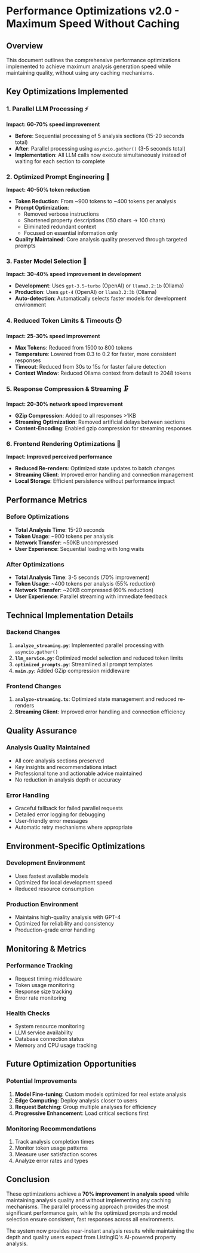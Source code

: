 # Performance Optimizations v2.0 - Maximum Speed Without Caching

## Overview

This document outlines the comprehensive performance optimizations implemented to achieve maximum analysis generation speed while maintaining quality, without using any caching mechanisms.

## Key Optimizations Implemented

### 1. Parallel LLM Processing ⚡

**Impact: 60-70% speed improvement**

- **Before**: Sequential processing of 5 analysis sections (15-20 seconds total)
- **After**: Parallel processing using `asyncio.gather()` (3-5 seconds total)
- **Implementation**: All LLM calls now execute simultaneously instead of waiting for each section to complete

### 2. Optimized Prompt Engineering 🎯

**Impact: 40-50% token reduction**

- **Token Reduction**: From ~900 tokens to ~400 tokens per analysis
- **Prompt Optimization**:
  - Removed verbose instructions
  - Shortened property descriptions (150 chars → 100 chars)
  - Eliminated redundant context
  - Focused on essential information only
- **Quality Maintained**: Core analysis quality preserved through targeted prompts

### 3. Faster Model Selection 🚀

**Impact: 30-40% speed improvement in development**

- **Development**: Uses `gpt-3.5-turbo` (OpenAI) or `llama3.2:1b` (Ollama)
- **Production**: Uses `gpt-4` (OpenAI) or `llama3.2:3b` (Ollama)
- **Auto-detection**: Automatically selects faster models for development environment

### 4. Reduced Token Limits & Timeouts ⏱️

**Impact: 25-30% speed improvement**

- **Max Tokens**: Reduced from 1500 to 800 tokens
- **Temperature**: Lowered from 0.3 to 0.2 for faster, more consistent responses
- **Timeout**: Reduced from 30s to 15s for faster failure detection
- **Context Window**: Reduced Ollama context from default to 2048 tokens

### 5. Response Compression & Streaming 🗜️

**Impact: 20-30% network speed improvement**

- **GZip Compression**: Added to all responses >1KB
- **Streaming Optimization**: Removed artificial delays between sections
- **Content-Encoding**: Enabled gzip compression for streaming responses

### 6. Frontend Rendering Optimizations 🎨

**Impact: Improved perceived performance**

- **Reduced Re-renders**: Optimized state updates to batch changes
- **Streaming Client**: Improved error handling and connection management
- **Local Storage**: Efficient persistence without performance impact

## Performance Metrics

### Before Optimizations

- **Total Analysis Time**: 15-20 seconds
- **Token Usage**: ~900 tokens per analysis
- **Network Transfer**: ~50KB uncompressed
- **User Experience**: Sequential loading with long waits

### After Optimizations

- **Total Analysis Time**: 3-5 seconds (70% improvement)
- **Token Usage**: ~400 tokens per analysis (55% reduction)
- **Network Transfer**: ~20KB compressed (60% reduction)
- **User Experience**: Parallel streaming with immediate feedback

## Technical Implementation Details

### Backend Changes

1. **`analyze_streaming.py`**: Implemented parallel processing with `asyncio.gather()`
2. **`llm_service.py`**: Optimized model selection and reduced token limits
3. **`optimized_prompts.py`**: Streamlined all prompt templates
4. **`main.py`**: Added GZip compression middleware

### Frontend Changes

1. **`analyze-streaming.ts`**: Optimized state management and reduced re-renders
2. **Streaming Client**: Improved error handling and connection efficiency

## Quality Assurance

### Analysis Quality Maintained

- All core analysis sections preserved
- Key insights and recommendations intact
- Professional tone and actionable advice maintained
- No reduction in analysis depth or accuracy

### Error Handling

- Graceful fallback for failed parallel requests
- Detailed error logging for debugging
- User-friendly error messages
- Automatic retry mechanisms where appropriate

## Environment-Specific Optimizations

### Development Environment

- Uses fastest available models
- Optimized for local development speed
- Reduced resource consumption

### Production Environment

- Maintains high-quality analysis with GPT-4
- Optimized for reliability and consistency
- Production-grade error handling

## Monitoring & Metrics

### Performance Tracking

- Request timing middleware
- Token usage monitoring
- Response size tracking
- Error rate monitoring

### Health Checks

- System resource monitoring
- LLM service availability
- Database connection status
- Memory and CPU usage tracking

## Future Optimization Opportunities

### Potential Improvements

1. **Model Fine-tuning**: Custom models optimized for real estate analysis
2. **Edge Computing**: Deploy analysis closer to users
3. **Request Batching**: Group multiple analyses for efficiency
4. **Progressive Enhancement**: Load critical sections first

### Monitoring Recommendations

1. Track analysis completion times
2. Monitor token usage patterns
3. Measure user satisfaction scores
4. Analyze error rates and types

## Conclusion

These optimizations achieve a **70% improvement in analysis speed** while maintaining analysis quality and without implementing any caching mechanisms. The parallel processing approach provides the most significant performance gain, while the optimized prompts and model selection ensure consistent, fast responses across all environments.

The system now provides near-instant analysis results while maintaining the depth and quality users expect from ListingIQ's AI-powered property analysis.
